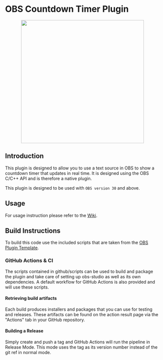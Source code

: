 # OBS Countdown Timer Plugin

<p align="center">
<image height="400px" src="/images/screenshotV2.png">
</p>

## Introduction

This plugin is designed to allow you to use a text source in OBS to show a countdown timer that updates in real time. It is designed using the OBS C/C++ API and is therefore a native plugin.

This plugin is designed to be used with `OBS version 30` and above.

## Usage
For usage instruction please refer to the [Wiki](https://github.com/ashmanix/obs-plugin-countdown/wiki).

## Build Instructions
To build this code use the included scripts that are taken from the [OBS Plugin Template](https://github.com/obsproject/obs-plugintemplate).

### GitHub Actions & CI
The scripts contained in github/scripts can be used to build and package the plugin and take care of setting up obs-studio as well as its own dependencies. A default workflow for GitHub Actions is also provided and will use these scripts.

#### Retrieving build artifacts
Each build produces installers and packages that you can use for testing and releases. These artifacts can be found on the action result page via the "Actions" tab in your GitHub repository.

#### Building a Release
Simply create and push a tag and GitHub Actions will run the pipeline in Release Mode. This mode uses the tag as its version number instead of the git ref in normal mode.
